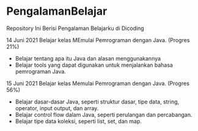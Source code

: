 # PengalamanBelajar
Repository Ini Berisi Pengalaman Belajarku di Dicoding

14 Juni 2021
Belajar kelas MEmulai Pemrograman dengan Java. (Progres 21%)
  * Belajar tentang apa itu Java dan alasan menggunakannya
  * Belajar tools yang dapat digunakan untuk menjalankan bahasa pemrograman Java.

15 Juni 2021
Belajar kelas Memulai Pemrograman dengan Java. (Progres 56%)
  * Belajar dasar-dasar Java, seperti struktur dasar, tipe data, string, operator, input output, dan array.
  * Belajar control flow dalam Java, seperti perulangan dan percabangan.
  * Belajar tipe data koleksi, seperti list, set, dan map.
